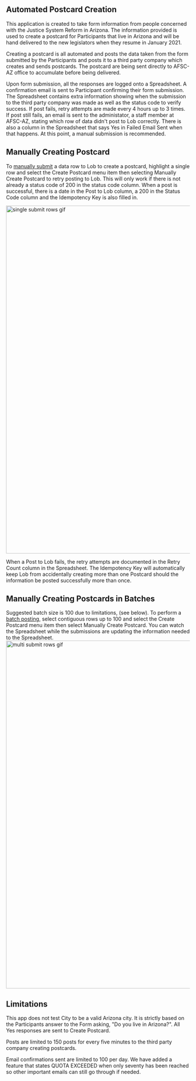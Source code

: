 ## Automated Postcard Creation  

This application is created to take form information from people concerned with the Justice System Reform in Arizona. The information provided is used to create a postcard for Participants that live in Arizona and will be hand delivered to the new legislators when they resume in January 2021.  

Creating a postcard is all automated and posts the data taken from the form submitted by the Participants and posts it to a third party company which creates and sends postcards. The postcard are being sent directly to AFSC-AZ office to accumulate before being delivered.  

Upon form submission, all the responses are logged onto a Spreadsheet. A confirmation email is sent to Participant confirming their form submission. The Spreadsheet contains extra information showing when the submission to the third party company was made as well as the status code to verify success. If post fails, retry attempts are made every 4 hours up to 3 times. If post still fails, an email is sent to the administator, a staff member at AFSC-AZ, stating which row of data didn't post to Lob correctly. There is also a column in the Spreadsheet that says Yes in Failed Email Sent when that happens. At this point, a manual submission is recommended.  

## Manually Creating Postcard  

To [manually submit](https://afsc-az-project.s3.us-east-2.amazonaws.com/multiSubmit.gif) a data row to Lob to create a postcard, highlight a single row and select the Create Postcard menu item then selecting Manually Create Postcard to retry posting to Lob. This will only work if there is not already a status code of 200 in the status code column. When a post is successful, there is a date in the Post to Lob column, a 200 in the Status Code column and the Idempotency Key is also filled in.   

<img src="https://afsc-az-project.s3.us-east-2.amazonaws.com/multiSubmit.gif" style="width: 950px;" alt="single submit rows gif">

When a Post to Lob fails, the retry attempts are documented in the Retry Count column in the Spreadsheet. The Idempotency Key will automatically keep Lob from accidentally creating more than one Postcard should the information be posted successfully more than once. 


## Manually Creating Postcards in Batches

Suggested batch size is 100 due to limitations, (see below). To perform a [batch posting](https://afsc-az-project.s3.us-east-2.amazonaws.com/multiSubmit.gif), select contiguous rows up to 100 and select the Create Postcard menu item then select Manually Create Postcard. You can watch the Spreadsheet while the submissions are updating the information needed to the Spreadsheet.
<img src="https://afsc-az-project.s3.us-east-2.amazonaws.com/multiSubmit.gif" style="width: 950px;" alt="multi submit rows gif">

## Limitations

This app does not test City to be a valid Arizona city. It is strictly based on the Participants answer to the Form asking, "Do you live in Arizona?". All Yes responses are sent to Create Postcard.  

Posts are limited to 150 posts for every five minutes to the third party company creating postcards.

Email confirmations sent are limited to 100 per day. We have added a feature that states QUOTA EXCEEDED when only seventy has been reached so other important emails can still go through if needed.
